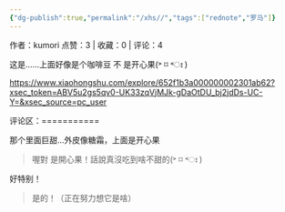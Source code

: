 ```yaml
---
{"dg-publish":true,"permalink":"/xhs//","tags":["rednote","罗马"]}
---
```


作者：kumori
点赞：3   |   收藏：0   |   评论：4

这是……上面好像是个咖啡豆
不 是开心果(˃ ⌑ ˂ഃ )

https://www.xiaohongshu.com/explore/652f1b3a000000002301ab62?xsec_token=ABV5u2gs5qv0-UK33zqVjMJk-gDaOtDU_bj2jdDs-UC-Y=&xsec_source=pc_user

评论区：===========

那个里面巨甜…外皮像糖霜，上面是开心果

> 喔對 是開心果！話說真沒吃到啥不甜的(˃ ⌑ ˂ഃ )

好特别！

> 是的！（正在努力想它是啥）